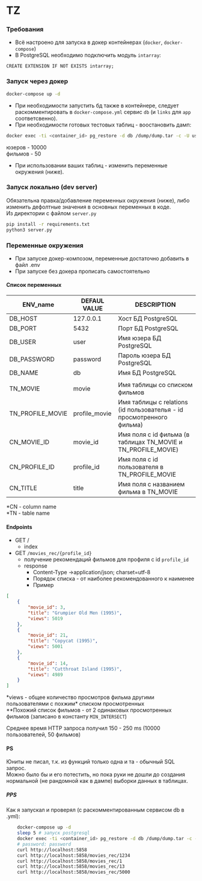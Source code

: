 # TZ

### Требования
- Всё настроено для запуска в докер контейнерах (`docker`, `docker-compose`)  
- В PostgreSQL необходимо подключить модуль `intarray`:
```postgresql
CREATE EXTENSION IF NOT EXISTS intarray;
```

### Запуск через докер
```bash
docker-compose up -d
```
- При необходимости запустить бд также в контейнере, следует раскомментировать в `docker-compose.yml` сервис `db` (и `links` для `app` соответсвенно).  
- При необходимости готовых тестовых таблиц - воостановить дамп:
```bash
docker exec -ti <container_id> pg_restore -d db /dump/dump.tar -c -U user
```
юзеров - 10000  
фильмов - 50  
- При использовании ваших таблиц - изменить переменные окружения (ниже).  

### Запуск локально (dev server)
Обязательна правка/добавление переменных окружения (ниже), либо изменить дефолтные значения в основных переменных в коде.  
Из директории с файлом `server.py`
```bash
pip install -r requirements.txt
python3 server.py
```

### Переменныe окружения
- При запуске докер-композом, переменные достаточно добавить в файл .env
- При запуске без докера прописать самостоятельно

#### Список переменных
| ENV_name | DEFAUL VALUE | DESCRIPTION |
|---|---|---|
| DB_HOST | 127.0.0.1 | Хост БД PostgreSQL |
| DB_PORT | 5432 | Порт БД PostgreSQL |
| DB_USER | user | Имя юзера БД PostgreSQL |
| DB_PASSWORD | password | Пароль юзера БД PostgreSQL |
| DB_NAME | db | Имя БД PostgreSQL |
|   |   |   |
| TN_MOVIE | movie | Имя таблицы со списком фильмов |
| TN_PROFILE_MOVIE | profile_movie | Имя таблицы с relations (id пользователья - id просмотренного фильма) |
| CN_MOVIE_ID | movie_id | Имя поля с id фильма (в таблицах TN_MOVIE и TN_PROFILE_MOVIE) |
| CN_PROFILE_ID | profile_id | Имя поля с id пользователя в TN_PROFILE_MOVIE |
| CN_TITLE | title | Имя поля с названием фильма в TN_MOVIE |

*CN - column name  
*TN - table name  

#### Endpoints

- GET / 
    - index 
- GET `/movies_rec/{profile_id}`
    - получение рекомендаций фильмов для профиля с id `profile_id`
    - response
        - Content-Type →application/json; charset=utf-8
        - Порядок списка - от наиболее рекомендованного к наименее
        - Пример
```json
[
    {
        "movie_id": 3,
        "title": "Grumpier Old Men (1995)",
        "views": 5019
    },
    {
        "movie_id": 21,
        "title": "Copycat (1995)",
        "views": 5001
    },
    {
        "movie_id": 14,
        "title": "Cutthroat Island (1995)",
        "views": 4989
    }
]
```
*views - общее количество просмотров фильма другими пользователями с похжим\* списком просмотренных  
**Похожий список фильмов - от 2 одинаковых просмотренных фильмов (записано в константу `MIN_INTERSECT`)  

Среднее время HTTP запроса получил 150 - 250 ms (10000 пользователей, 50 фильмов)  

#### PS
Юниты не писал, т.к. из функций только одна и та - обычный SQL запрос.  
Можно было бы и его потестить, но пока руки не дошли до создания нормальной (не рандомной как в дампе) выборки данных в таблицах.  

##### PPS
Как я запускал и проверял (с раскомментированным сервисом db в .yml):
```bash
    docker-compose up -d
    sleep 5 # запуск postgresql
    docker exec -ti <container_id> pg_restore -d db /dump/dump.tar -c -U user
    # password: password
    curl http://localhost:5858
    curl http://localhost:5858/movies_rec/1234
    curl http://localhost:5858/movies_rec/1
    curl http://localhost:5858/movies_rec/13
    curl http://localhost:5858/movies_rec/5000
```
